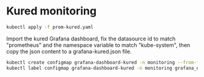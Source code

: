 # Kured monitoring

```bash
kubectl apply -f prom-kured.yaml
```

Import the kured Grafana dashboard, fix the datasource id to match "prometheus" and the namespace variable to match "kube-system", then copy the json content to a grafana-kured.json file.

```bash
kubectl create configmap grafana-dashboard-kured -n monitoring --from-file=grafana-kured.json
kubectl label configmap grafana-dashboard-kured -n monitoring grafana_dashboard="1"
```

